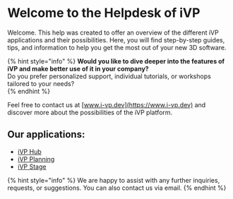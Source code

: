 # Welcome to the Helpdesk of iVP

Welcome. This help was created to offer an overview of the different iVP applications and their possibilities. Here, you will find step-by-step guides, tips, and information to help you get the most out of your new 3D software.

{% hint style="info" %}
**Would you like to dive deeper into the features of iVP and make better use of it in your company?**  
Do you prefer personalized support, individual tutorials, or workshops tailored to your needs?  
{% endhint %}

Feel free to contact us at [www.i-vp.dev](https://www.i-vp.dev) and discover more about the possibilities of the iVP platform.

## Our applications:

* [iVP Hub](home/ivp-launcher/)
* [iVP Planning](home/ivp-planning/)
* [iVP Stage](home/ivp-stage/)

{% hint style="info" %}
We are happy to assist with any further inquiries, requests, or suggestions. You can also contact us via email.
{% endhint %}
